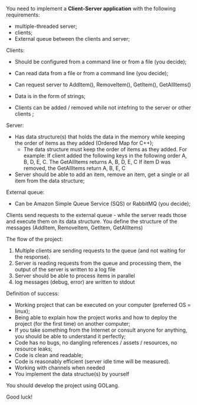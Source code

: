 You need to implement a **Client-Server application** with the following requirements:
* multiple-threaded server;
* clients;
* External queue between the clients and server;

Clients:
* Should be configured from a command line or from a file (you decide);
* Can read data from a file or from a command line (you decide);
* Can request server to AddItem(), RemoveItem(), GetItem(), GetAllItems()
* Data is in the form of strings;

* Clients can be added / removed while not intefring to the server or other clients ;

Server:
* Has data structure(s) that holds the data in the memory while keeping the order of items as they added (Ordered Map for C++);
  - The data structure must keep the order of items as they added. 
    For example: If client added the following keys in the following order A, B, D, E, C. 
    The GetAllItems returns A, B, D, E, C
	If item D was removed, the GetAllItems return A, B, E, C
* Server should be able to add an item, remove an item, get a single or all item from the data structure;

External queue:
* Can be Amazon Simple Queue Service (SQS) or RabbitMQ (you decide);


Clients send requests to the external queue - while the server reads those and execute them on its data structure. You define the structure of the messages (AddItem, RemoveItem, GetItem, GetAllItems)


The flow of the project:
1. Multiple clients are sending requests to the queue (and not waiting for the response).
2. Server is reading requests from the queue and processing them, the output of the server is written to a log file
3. Server should be able to process items in parallel
4. log messages (debug, error) are written to stdout

   
Definition of success:
* Working project that can be executed on your computer (preferred OS = linux);
* Being able to explain how the project works and how to deploy the project (for the first time) on another computer;
* If you take something from the Internet or consult anyone for anything, you should be able to understand it perfectly;
* Code has no bugs, no dangling references / assets / resources, no resource leaks;
* Code is clean and readable;
* Code is reasonably efficient (server idle time will be measured).
* Working with channels when needed
* You implement the data structue(s) by yourself


You should develop the project using GOLang.

Good luck!
